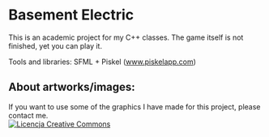 # Basement Electric
This is an academic project for my C++ classes. The game itself is not finished, yet you can play it. 

Tools and libraries: SFML + Piskel (www.piskelapp.com)

## About artworks/images:</br>
If you want to use some of the graphics I have made for this project, please contact me. </br>
<a rel="license" href="http://creativecommons.org/licenses/by-nc-nd/4.0/"><img alt="Licencja Creative Commons" style="border-width:0" src="https://i.creativecommons.org/l/by-nc-nd/4.0/80x15.png" /></a>
